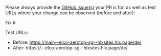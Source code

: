 Please always provide the [GitHub issue(s)](../issues) your PR is for, as well as test URLs where your change can be observed (before and after):

Fix #<gh-issue-id>

Test URLs:
- Before: https://main--elco-aerotop-sg--hlxsites.hlx.page/de/
- After: https://<branch>--elco-aerotop-sg--hlxsites.hlx.page/de/
